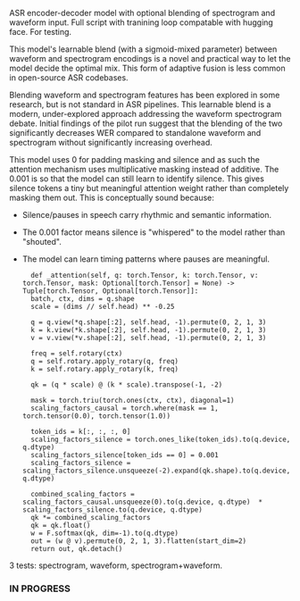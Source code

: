 ASR encoder-decoder model with optional blending of spectrogram and waveform input. Full script with tranining loop compatable with hugging face. For testing.

This model's learnable blend (with a sigmoid-mixed parameter) between waveform and spectrogram encodings is a novel and practical way to let the model decide the optimal mix. This form of adaptive fusion is less common in open-source ASR codebases.

Blending waveform and spectrogram features has been explored in some research, but is not standard in ASR pipelines.
This learnable blend is a modern, under-explored approach addressing the waveform spectrogram debate. Initial findings of the pilot run suggest that the blending of the two significantly decreases WER compared to standalone waveform and spectrogram without significantly increasing overhead. 

This model uses 0 for padding masking and silence and as such the attention mechanism uses multiplicative masking instead of additive. The 0.001 is so that the model can still learn to identify silence. This gives silence tokens a tiny but meaningful attention weight rather than completely masking them out. This is conceptually sound because:

- Silence/pauses in speech carry rhythmic and semantic information.
- The 0.001 factor means silence is "whispered" to the model rather than "shouted".
- The model can learn timing patterns where pauses are meaningful.




        def _attention(self, q: torch.Tensor, k: torch.Tensor, v: torch.Tensor, mask: Optional[torch.Tensor] = None) -> Tuple[torch.Tensor, Optional[torch.Tensor]]:
        batch, ctx, dims = q.shape
        scale = (dims // self.head) ** -0.25
        
        q = q.view(*q.shape[:2], self.head, -1).permute(0, 2, 1, 3)
        k = k.view(*k.shape[:2], self.head, -1).permute(0, 2, 1, 3)
        v = v.view(*v.shape[:2], self.head, -1).permute(0, 2, 1, 3)

        freq = self.rotary(ctx)
        q = self.rotary.apply_rotary(q, freq)
        k = self.rotary.apply_rotary(k, freq)

        qk = (q * scale) @ (k * scale).transpose(-1, -2)

        mask = torch.triu(torch.ones(ctx, ctx), diagonal=1)
        scaling_factors_causal = torch.where(mask == 1, torch.tensor(0.0), torch.tensor(1.0))

        token_ids = k[:, :, :, 0]
        scaling_factors_silence = torch.ones_like(token_ids).to(q.device, q.dtype)
        scaling_factors_silence[token_ids == 0] = 0.001
        scaling_factors_silence = scaling_factors_silence.unsqueeze(-2).expand(qk.shape).to(q.device, q.dtype)

        combined_scaling_factors = scaling_factors_causal.unsqueeze(0).to(q.device, q.dtype)  * scaling_factors_silence.to(q.device, q.dtype)
        qk *= combined_scaling_factors
        qk = qk.float()
        w = F.softmax(qk, dim=-1).to(q.dtype)
        out = (w @ v).permute(0, 2, 1, 3).flatten(start_dim=2)
        return out, qk.detach()

3 tests: spectrogram, waveform, spectrogram+waveform.
### IN PROGRESS

